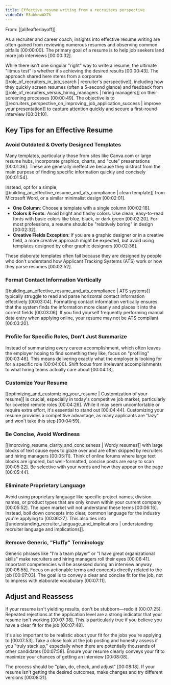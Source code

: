 ```yaml
---
title: Effective resume writing from a recruiters perspective
videoId: R3abknwWX7k
---
```


From: [[alifeafterlayoff]] <br/> 

As a recruiter and career coach, insights into effective resume writing are often gained from reviewing numerous resumes and observing common pitfalls <a class="yt-timestamp" data-t="00:00:00">[00:00:00]</a>. The primary goal of a resume is to help job seekers land more job interviews <a class="yt-timestamp" data-t="00:00:32">[00:00:32]</a>.

While there isn't one singular "right" way to write a resume, the ultimate "litmus test" is whether it's achieving the desired results <a class="yt-timestamp" data-t="00:00:43">[00:00:43]</a>. The approach shared here stems from a corporate [[role_of_recruiters_in_job_search | recruiter's perspective]], including how they quickly screen resumes (often a 5-second glance) and feedback from [[role_of_recruiters_versus_hiring_managers | hiring managers]] on their screening processes <a class="yt-timestamp" data-t="00:00:49">[00:00:49]</a>. The objective is to [[recruiters_perspective_on_improving_job_application_success | improve your presentation]] to capture attention quickly and secure a first-round interview <a class="yt-timestamp" data-t="00:01:10">[00:01:10]</a>.

## Key Tips for an Effective Resume

### Avoid Outdated & Overly Designed Templates
Many templates, particularly those from sites like Canva.com or large resume hubs, incorporate graphics, charts, and "cute" presentations <a class="yt-timestamp" data-t="00:01:36">[00:01:36]</a>. These are generally ineffective because they distract from the main purpose of finding specific information quickly and concisely <a class="yt-timestamp" data-t="00:01:54">[00:01:54]</a>.

Instead, opt for a simple, [[building_an_effective_resume_and_ats_compliance | clean template]] from Microsoft Word, or a similar minimalist design <a class="yt-timestamp" data-t="00:02:01">[00:02:01]</a>.
*   **One Column**: Choose a template with a single column <a class="yt-timestamp" data-t="00:02:18">[00:02:18]</a>.
*   **Colors & Fonts**: Avoid bright and flashy colors. Use clean, easy-to-read fonts with basic colors like blue, black, or dark green <a class="yt-timestamp" data-t="00:02:20">[00:02:20]</a>. For most professions, a resume should be "relatively boring" in design <a class="yt-timestamp" data-t="00:02:32">[00:02:32]</a>.
*   **Creative Fields Exception**: If you are a graphic designer or in a creative field, a more creative approach might be expected, but avoid using templates designed by other graphic designers <a class="yt-timestamp" data-t="00:02:36">[00:02:36]</a>.

These elaborate templates often fail because they are designed by people who don't understand how Applicant Tracking Systems (ATS) work or how they parse resumes <a class="yt-timestamp" data-t="00:02:52">[00:02:52]</a>.

### Format Contact Information Vertically
[[building_an_effective_resume_and_ats_compliance | ATS systems]] typically struggle to read and parse horizontal contact information effectively <a class="yt-timestamp" data-t="00:03:04">[00:03:04]</a>. Formatting contact information vertically ensures that the system finds the information more cleanly and places it into the correct fields <a class="yt-timestamp" data-t="00:03:06">[00:03:06]</a>. If you find yourself frequently performing manual data entry when applying online, your resume may not be ATS compliant <a class="yt-timestamp" data-t="00:03:20">[00:03:20]</a>.

### Profile for Specific Roles, Don't Just Summarize
Instead of summarizing every career accomplishment, which often leaves the employer hoping to find something they like, focus on "profiling" <a class="yt-timestamp" data-t="00:03:46">[00:03:46]</a>. This means delivering exactly what the employer is looking for for a specific role <a class="yt-timestamp" data-t="00:04:00">[00:04:00]</a>. Shift focus from irrelevant accomplishments to what hiring teams actually care about <a class="yt-timestamp" data-t="00:04:13">[00:04:13]</a>.

### Customize Your Resume
[[optimizing_and_customizing_your_resume | Customization of your resume]] is crucial, especially in today's competitive job market, particularly for coveted remote roles <a class="yt-timestamp" data-t="00:04:26">[00:04:26]</a>. While it may seem uncomfortable or require extra effort, it's essential to stand out <a class="yt-timestamp" data-t="00:04:44">[00:04:44]</a>. Customizing your resume provides a competitive advantage, as many applicants are "lazy" and won't take this step <a class="yt-timestamp" data-t="00:04:59">[00:04:59]</a>.

### Be Concise, Avoid Wordiness
[[improving_resume_clarity_and_conciseness | Wordy resumes]] with large blocks of text cause eyes to glaze over and are often skipped by recruiters and hiring managers <a class="yt-timestamp" data-t="00:05:11">[00:05:11]</a>. Think of online forums where large text blocks are ignored, but well-formatted, concise posts are easy to scan <a class="yt-timestamp" data-t="00:05:22">[00:05:22]</a>. Be selective with your words and how they appear on the page <a class="yt-timestamp" data-t="00:05:44">[00:05:44]</a>.

### Eliminate Proprietary Language
Avoid using proprietary language like specific project names, division names, or product types that are only known within your current company <a class="yt-timestamp" data-t="00:05:52">[00:05:52]</a>. The open market will not understand these terms <a class="yt-timestamp" data-t="00:06:16">[00:06:16]</a>. Instead, boil down concepts into clear, common language for the industry you're applying to <a class="yt-timestamp" data-t="00:06:27">[00:06:27]</a>. This also ties into [[understanding_recruiter_language_and_implications | understanding recruiter language and implications]].

### Remove Generic, "Fluffy" Terminology
Generic phrases like "I'm a team player" or "I have great organizational skills" make recruiters and hiring managers roll their eyes <a class="yt-timestamp" data-t="00:06:41">[00:06:41]</a>. Important competencies will be assessed during an interview anyway <a class="yt-timestamp" data-t="00:06:55">[00:06:55]</a>. Focus on actionable terms and concepts directly related to the job <a class="yt-timestamp" data-t="00:07:03">[00:07:03]</a>. The goal is to convey a clear and concise fit for the job, not to impress with elaborate vocabulary <a class="yt-timestamp" data-t="00:07:11">[00:07:11]</a>.

## Adjust and Reassess
If your resume isn't yielding results, don't be stubborn—redo it <a class="yt-timestamp" data-t="00:07:25">[00:07:25]</a>. Repeated rejections at the application level are a strong indicator that your resume isn't working <a class="yt-timestamp" data-t="00:07:38">[00:07:38]</a>. This is particularly true if you believe you have a clear fit for the job <a class="yt-timestamp" data-t="00:07:48">[00:07:48]</a>.

It's also important to be realistic about your fit for the jobs you're applying to <a class="yt-timestamp" data-t="00:07:53">[00:07:53]</a>. Take a close look at the job posting and honestly assess if you "truly stack up," especially when there are potentially thousands of other candidates <a class="yt-timestamp" data-t="00:07:58">[00:07:58]</a>. Ensure your resume clearly conveys your fit to maximize your chances of getting an interview <a class="yt-timestamp" data-t="00:08:08">[00:08:08]</a>.

The process should be "plan, do, check, and adjust" <a class="yt-timestamp" data-t="00:08:18">[00:08:18]</a>. If your resume isn't getting the desired outcomes, make changes and try different versions <a class="yt-timestamp" data-t="00:08:21">[00:08:21]</a>.